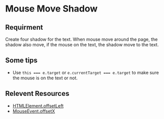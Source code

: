 # Mouse Move Shadow

## Requirment
Create four shadow for the text. When mouse move around the page, the shadow also move, if the mouse on the text, the shadow move to the text.

## Some tips
- Use `this === e.target` or `e.currentTarget === e.target` to make sure the mouse is on the text or not.

## Relevent Resources
- [HTMLElement.offsetLeft](https://developer.mozilla.org/en-US/docs/Web/API/HTMLElement/offsetLeft)
- [MouseEvent.offsetX](https://developer.mozilla.org/en-US/docs/Web/API/MouseEvent/offsetX)

